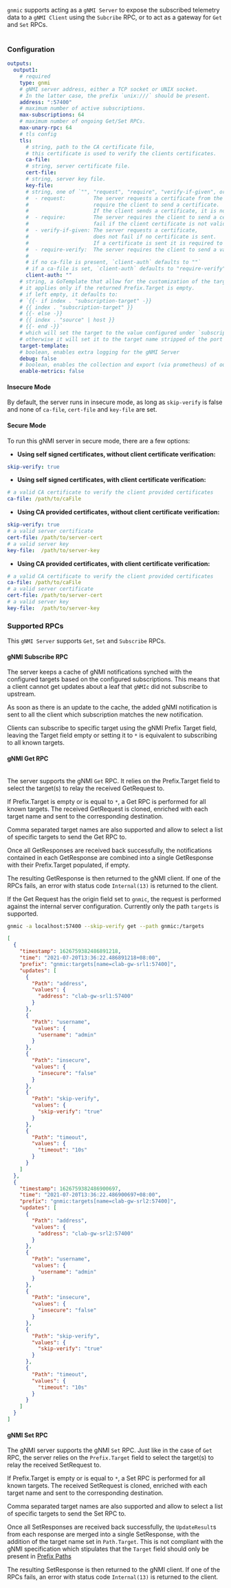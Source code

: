 `gnmic` supports acting as a `gNMI Server` to expose the subscribed telemetry data to a `gNMI Client` using the `Subcribe` RPC, or to act as a gateway for `Get` and `Set` RPCs.

<div class="mxgraph" style="max-width:100%;border:1px solid transparent;margin:0 auto; display:block;" data-mxgraph="{&quot;page&quot;:0,&quot;zoom&quot;:1.4,&quot;highlight&quot;:&quot;#0000ff&quot;,&quot;nav&quot;:true,&quot;check-visible-state&quot;:true,&quot;resize&quot;:true,&quot;url&quot;:&quot;https://raw.githubusercontent.com/openconfig/gnmic/diagrams/diagrams/gnmi_server.drawio&quot;}"></div>

<script type="text/javascript" src="https://cdn.jsdelivr.net/gh/hellt/drawio-js@main/embed2.js?&fetch=https%3A%2F%2Fraw.githubusercontent.com%2Fkarimra%2Fgnmic%2Fdiagrams%2Fgnmi_server.drawio" async></script>

### Configuration

```yaml
outputs:
  output1:
    # required
    type: gnmi 
    # gNMI server address, either a TCP socket or UNIX socket. 
    # In the latter case, the prefix `unix:///` should be present.
    address: ":57400"
    # maximum number of active subscriptions.
    max-subscriptions: 64
    # maximum number of ongoing Get/Set RPCs.
    max-unary-rpc: 64
    # tls config
    tls:
      # string, path to the CA certificate file,
      # this certificate is used to verify the clients certificates.
      ca-file:
      # string, server certificate file.
      cert-file:
      # string, server key file.
      key-file:
      # string, one of `"", "request", "require", "verify-if-given", or "require-verify" 
      #  - request:         The server requests a certificate from the client but does not 
      #                     require the client to send a certificate. 
      #                     If the client sends a certificate, it is not required to be valid.
      #  - require:         The server requires the client to send a certificate and does not 
      #                     fail if the client certificate is not valid.
      #  - verify-if-given: The server requests a certificate, 
      #                     does not fail if no certificate is sent. 
      #                     If a certificate is sent it is required to be valid.
      #  - require-verify:  The server requires the client to send a valid certificate.
      #
      # if no ca-file is present, `client-auth` defaults to ""`
      # if a ca-file is set, `client-auth` defaults to "require-verify"`
      client-auth: ""
    # string, a GoTemplate that allow for the customization of the target field in Prefix.Target.
    # it applies only if the returned Prefix.Target is empty.
    # if left empty, it defaults to:
    # `{{- if index . "subscription-target" -}}
    # {{ index . "subscription-target" }}
    # {{- else -}}
    # {{ index . "source" | host }}
    # {{- end -}}`
    # which will set the target to the value configured under `subscription.$subscription-name.target` if any,
    # otherwise it will set it to the target name stripped of the port number (if present).
    target-template:
    # boolean, enables extra logging for the gNMI Server
    debug: false
    # boolean, enables the collection and export (via prometheus) of output specific metrics
    enable-metrics: false 
```

#### Insecure Mode

By default, the server runs in insecure mode, as long as `skip-verify` is false and none of `ca-file`, `cert-file` and `key-file` are set.

#### Secure Mode

To run this gNMI server in secure mode, there are a few options:

- **Using self signed certificates, without client certificate verification:**

```yaml
skip-verify: true
```

- **Using self signed certificates, with client certificate verification:**

```yaml
# a valid CA certificate to verify the client provided certificates
ca-file: /path/to/caFile 
```
  
- **Using CA provided certificates, without client certificate verification:**

```yaml
skip-verify: true
# a valid server certificate
cert-file: /path/to/server-cert
# a valid server key
key-file:  /path/to/server-key
```

- **Using CA provided certificates, with client certificate verification:**

```yaml
# a valid CA certificate to verify the client provided certificates
ca-file: /path/to/caFile 
# a valid server certificate
cert-file: /path/to/server-cert
# a valid server key
key-file:  /path/to/server-key
```

### Supported RPCs

This `gNMI Server` supports `Get`, `Set` and `Subscribe` RPCs.

#### gNMI Subscribe RPC

The server keeps a cache of gNMI notifications synched with the configured targets based on the configured subscriptions.
This means that a client cannot get updates about a leaf that `gNMIc` did not subscribe to upstream.

As soon as there is an update to the cache, the added gNMI notification is sent to all the client which subscription matches the new notification.

Clients can subscribe to specific target using the gNMI Prefix Target field, leaving the Target field empty or setting it to `*` is equivalent to subscribing to all known targets.

#### gNMI Get RPC

<div class="mxgraph" style="max-width:100%;border:1px solid transparent;margin:0 auto; display:block;" data-mxgraph="{&quot;page&quot;:1,&quot;zoom&quot;:1.4,&quot;highlight&quot;:&quot;#0000ff&quot;,&quot;nav&quot;:true,&quot;check-visible-state&quot;:true,&quot;resize&quot;:true,&quot;url&quot;:&quot;https://raw.githubusercontent.com/openconfig/gnmic/diagrams/diagrams/gnmi_server.drawio&quot;}"></div>

<script type="text/javascript" src="https://cdn.jsdelivr.net/gh/hellt/drawio-js@main/embed2.js?&fetch=https%3A%2F%2Fraw.githubusercontent.com%2Fkarimra%2Fgnmic%2Fdiagrams%2Fgnmi_server.drawio" async></script>

The server supports the gNMI `Get` RPC.
It relies on the Prefix.Target field to select the target(s) to relay the received GetRequest to.

If Prefix.Target is empty or is equal to `*`, a Get RPC is performed for all known targets.
The received GetRequest is cloned, enriched with each target name and sent to the corresponding destination.

Comma separated target names are also supported and allow to select a list of specific targets to send the Get RPC to.

Once all GetResponses are received back successfully, the notifications contained in each GetResponse are combined into a single GetResponse with their Prefix.Target populated, if empty.

The resulting GetResponse is then returned to the gNMI client.
If one of the RPCs fails, an error with status code `Internal(13)` is returned to the client.

If the Get Request has the origin field set to `gnmic`, the request is performed against the internal server configuration.
Currently only the path `targets` is supported.

```bash
gnmic -a localhost:57400 --skip-verify get --path gnmic:/targets
```

```json
[
  {
    "timestamp": 1626759382486891218,
    "time": "2021-07-20T13:36:22.486891218+08:00",
    "prefix": "gnmic:targets[name=clab-gw-srl1:57400]",
    "updates": [
      {
        "Path": "address",
        "values": {
          "address": "clab-gw-srl1:57400"
        }
      },
      {
        "Path": "username",
        "values": {
          "username": "admin"
        }
      },
      {
        "Path": "insecure",
        "values": {
          "insecure": "false"
        }
      },
      {
        "Path": "skip-verify",
        "values": {
          "skip-verify": "true"
        }
      },
      {
        "Path": "timeout",
        "values": {
          "timeout": "10s"
        }
      }
    ]
  },
  {
    "timestamp": 1626759382486900697,
    "time": "2021-07-20T13:36:22.486900697+08:00",
    "prefix": "gnmic:targets[name=clab-gw-srl2:57400]",
    "updates": [
      {
        "Path": "address",
        "values": {
          "address": "clab-gw-srl2:57400"
        }
      },
      {
        "Path": "username",
        "values": {
          "username": "admin"
        }
      },
      {
        "Path": "insecure",
        "values": {
          "insecure": "false"
        }
      },
      {
        "Path": "skip-verify",
        "values": {
          "skip-verify": "true"
        }
      },
      {
        "Path": "timeout",
        "values": {
          "timeout": "10s"
        }
      }
    ]
  }
]
```

#### gNMI Set RPC

The gNMI server supports the gNMI `Set` RPC.
Just like in the case of `Get` RPC, the server relies on the `Prefix.Target` field to select the target(s) to relay the received SetRequest to.

If Prefix.Target is empty or is equal to `*`, a Set RPC is performed for all known targets.
The received SetRequest is cloned, enriched with each target name and sent to the corresponding destination.

Comma separated target names are also supported and allow to select a list of specific targets to send the Set RPC to.

Once all SetResponses are received back successfully, the `UpdateResult`s from each response are merged into a single SetResponse, with the addition of the target name set in `Path.Target`.
This is not compliant with the gNMI specification which stipulates that the `Target` field should only be present in [Prefix Paths](https://github.com/openconfig/reference/blob/master/rpc/gnmi/gnmi-specification.md#2221-path-target)

The resulting SetResponse is then returned to the gNMI client.
If one of the RPCs fails, an error with status code `Internal(13)` is returned to the client.
